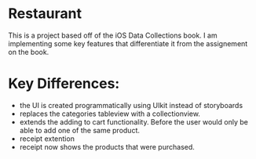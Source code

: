 # Restaurant

This is a project based off of the iOS Data Collections book. I am implementing some key features that differentiate it from the assignement on the book.
 
# Key Differences: 
 - the UI is created programmatically using UIkit instead of storyboards
 - replaces the categories tableview with a collectionview. 
 - extends the adding to cart functionality. Before the user would only be able to add one of the same product. 
 - receipt extention
  -  receipt now shows the products that were purchased. 
